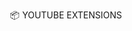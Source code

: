 <p align="center">
 📦 <a href="https://pypi.org/project/utubes" style="text-decoration:none;">YOUTUBE EXTENSIONS</a>
</p>
